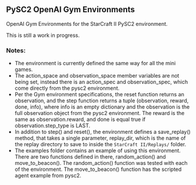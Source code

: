 ## PySC2 OpenAI Gym Environments

OpenAI Gym Environments for the StarCraft II PySC2 environment.

This is still a work in progress.

### Notes:
* The environment is currently defined the same way for all the mini games.
* The action_space and observation_space member variables are not being set,
instead there is an action_spec and observation_spec, which come directly
from the pysc2 environment.
* Per the Gym environment specifications, the reset function returns an
observation, and the step function returns a tuple
(observation, reward, done, info), where info is an empty dictionary and
the observation is the full observation object from the pysc2 environment.
The reward is the same as observation.reward, and done is equal true if
observation.step_type is LAST.
* In addition to step() and reset(), the environment defines a save_replay()
method, that takes a single parameter, replay_dir, which is the name of the
replay directory to save to inside the `StarCraft II/Replays/` folder.
* The examples folder contains an example of using this environment.
There are two functions defined in there, random_action() and move_to_beacon().
The random_action() function was tested with each of the environment. The
move_to_beacon() function has the scripted agent example from pysc2.
